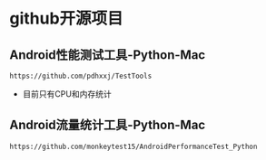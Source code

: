 # github开源项目

## Android性能测试工具-Python-Mac
``` https://github.com/pdhxxj/TestTools ```
- 目前只有CPU和内存统计

## Android流量统计工具-Python-Mac
``` https://github.com/monkeytest15/AndroidPerformanceTest_Python ```
